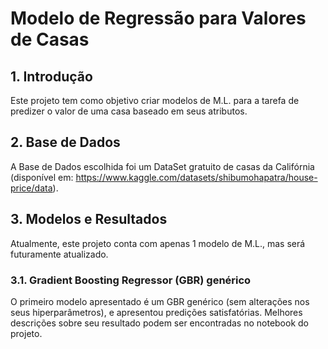 # Modelo de Regressão para Valores de Casas
## 1. Introdução
Este projeto tem como objetivo criar modelos de M.L. para a tarefa de predizer o valor de uma casa baseado em seus atributos.

## 2. Base de Dados
A Base de Dados escolhida foi um DataSet gratuito de casas da Califórnia (disponível em: https://www.kaggle.com/datasets/shibumohapatra/house-price/data).

## 3. Modelos e Resultados
Atualmente, este projeto conta com apenas 1 modelo de M.L., mas será futuramente atualizado.

### 3.1. Gradient Boosting Regressor (GBR) genérico
O primeiro modelo apresentado é um GBR genérico (sem alterações nos seus hiperparâmetros), e apresentou predições satisfatórias.
Melhores descrições sobre seu resultado podem ser encontradas no notebook do projeto.
